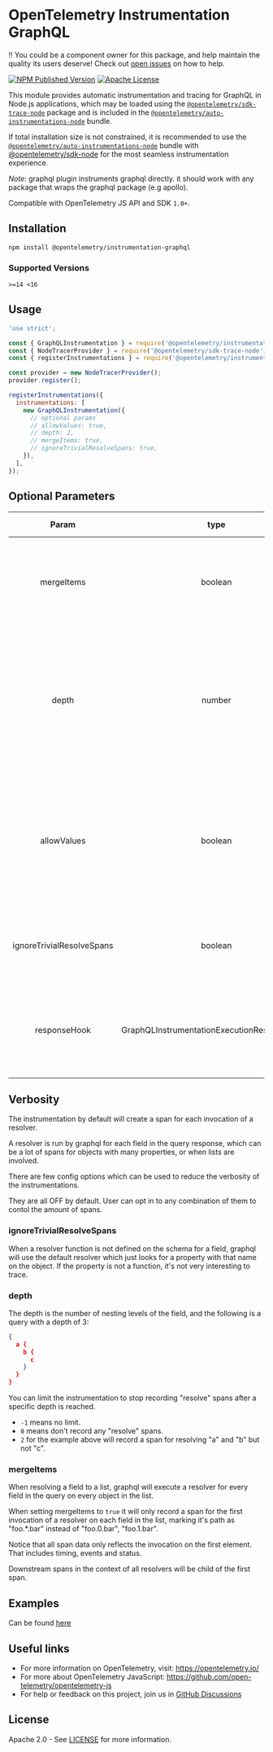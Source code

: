 # OpenTelemetry Instrumentation GraphQL

:bangbang: You could be a component owner for this package, and help maintain the quality its users deserve! Check out [open issues](https://github.com/open-telemetry/opentelemetry-js-contrib/labels/pkg%3Ainstrumentation-graphql) on how to help.

[![NPM Published Version][npm-img]][npm-url]
[![Apache License][license-image]][license-image]

This module provides automatic instrumentation and tracing for GraphQL in Node.js applications, which may be loaded using the [`@opentelemetry/sdk-trace-node`](https://github.com/open-telemetry/opentelemetry-js/tree/main/packages/opentelemetry-sdk-trace-node) package and is included in the [`@opentelemetry/auto-instrumentations-node`](https://www.npmjs.com/package/@opentelemetry/auto-instrumentations-node) bundle.

If total installation size is not constrained, it is recommended to use the [`@opentelemetry/auto-instrumentations-node`](https://www.npmjs.com/package/@opentelemetry/auto-instrumentations-node) bundle with [@opentelemetry/sdk-node](`https://www.npmjs.com/package/@opentelemetry/sdk-node`) for the most seamless instrumentation experience.

*Note*: graphql plugin instruments graphql directly. it should work with any package that wraps the graphql package (e.g apollo).

Compatible with OpenTelemetry JS API and SDK `1.0+`.

## Installation

```shell script
npm install @opentelemetry/instrumentation-graphql
```

### Supported Versions

`>=14 <16`

## Usage

```js
'use strict';

const { GraphQLInstrumentation } = require('@opentelemetry/instrumentation-graphql');
const { NodeTracerProvider } = require('@opentelemetry/sdk-trace-node');
const { registerInstrumentations } = require('@opentelemetry/instrumentation');

const provider = new NodeTracerProvider();
provider.register();

registerInstrumentations({
  instrumentations: [
    new GraphQLInstrumentation({
      // optional params
      // allowValues: true,
      // depth: 2,
      // mergeItems: true,
      // ignoreTrivialResolveSpans: true,
    }),
  ],
});

```

## Optional Parameters

|    Param    |   type  | Default Value |                                                                        Description                                                                        |   |
|:-----------:|:-------:|:-------------:|:---------------------------------------------------------------------------------------------------------------------------------------------------------:|:-:|
|  mergeItems | boolean |     false     |                    Whether to merge list items into a single element. example: `users.*.name` instead of `users.0.name`, `users.1.name`                   |   |
|    depth    |  number |       -1      |                       The maximum depth of fields/resolvers to instrument. When set to 0 it will not instrument fields and resolvers. When set to -1 it will instrument all fields and resolvers.                      |   |
| allowValues | boolean |     false     | When set to true it will not remove attributes values from schema source.   By default all values that can be sensitive are removed and replaced with "*" |   |
| ignoreTrivialResolveSpans | boolean | false | Don't create spans for the execution of the default resolver on object properties. |
| responseHook | GraphQLInstrumentationExecutionResponseHook |     undefined     | Hook that allows adding custom span attributes based on the data returned from "execute" GraphQL action. |   |

## Verbosity

The instrumentation by default will create a span for each invocation of a resolver.

A resolver is run by graphql for each field in the query response, which can be a lot of spans for objects with many properties, or when lists are involved.

There are few config options which can be used to reduce the verbosity of the instrumentations.

They are all OFF by default. User can opt in to any combination of them to contol the amount of spans.

### ignoreTrivialResolveSpans

When a resolver function is not defined on the schema for a field, graphql will use the default resolver which just looks for a property with that name on the object. If the property is not a function, it's not very interesting to trace.

### depth

The depth is the number of nesting levels of the field, and the following is a query with a depth of 3:

```json
{
  a {
    b {
      c
    }
  }
}
```

You can limit the instrumentation to stop recording "resolve" spans after a specific depth is reached.

- `-1` means no limit.
- `0` means don't record any "resolve" spans.
- `2` for the example above will record a span for resolving "a" and "b" but not "c".

### mergeItems

When resolving a field to a list, graphql will execute a resolver for every field in the query on every object in the list.

When setting mergeItems to `true` it will only record a span for the first invocation of a resolver on each field in the list, marking it's path as "foo.*.bar" instead of "foo.0.bar", "foo.1.bar".

Notice that all span data only reflects the invocation on the first element. That includes timing, events and status.

Downstream spans in the context of all resolvers will be child of the first span.

## Examples

Can be found [here](https://github.com/open-telemetry/opentelemetry-js-contrib/tree/main/examples/graphql)

## Useful links

- For more information on OpenTelemetry, visit: <https://opentelemetry.io/>
- For more about OpenTelemetry JavaScript: <https://github.com/open-telemetry/opentelemetry-js>
- For help or feedback on this project, join us in [GitHub Discussions][discussions-url]

## License

Apache 2.0 - See [LICENSE][license-url] for more information.

[discussions-url]: https://github.com/open-telemetry/opentelemetry-js/discussions
[license-url]: https://github.com/open-telemetry/opentelemetry-js/blob/main/LICENSE
[license-image]: https://img.shields.io/badge/license-Apache_2.0-green.svg?style=flat
[npm-url]: https://www.npmjs.com/package/@opentelemetry/instrumentation-graphql
[npm-img]: https://badge.fury.io/js/%40opentelemetry%2Finstrumentation-graphql.svg
